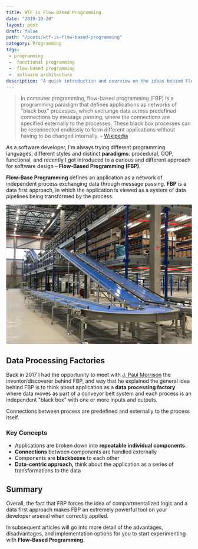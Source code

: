 ```yaml
---
title: WTF is Flow-Based Programming
date: "2019-10-20"
layout: post
draft: false
path: "/posts/wtf-is-flow-based-programming"
category: Programming
tags:
 - programming
 -  functional programming
 -  flow-based programming
 -  software architecture
description: "A quick introduction and overview on the ideas behind Flow-Based Programming"
---
```


> In computer programming, flow-based programming (FBP) is a programming paradigm that defines applications as networks of "black box" processes, which exchange data across predefined connections by message passing, where the connections are specified externally to the processes. These black box processes can be reconnected endlessly to form different applications without having to be changed internally. – [Wikipedia](https://en.wikipedia.org/wiki/Flow-based_programming)

<!--A quick introduction and overview on the ideas behind Flow-Based Programming-->
As a software developer, I'm always trying different programming languages, different styles and distinct **paradigms**: procedural, OOP, functional, and recently I got introduced to a curious and different approach for software design – **Flow-Based Programming (FBP).**

**Flow-Base Programming** defines an application as a network of independent process exchanging data through message passing. **FBP** is a data first approach, in which the application is viewed as a system of data pipelines being transformed by the process. 

![Data Processing Belt Line](./conveyer-belt.jpg)

## Data Processing Factories

Back in 2017 I had the opportunity to meet with [J. Paul Morrison](https://jpaulm.github.io/index.html) the inventor/discoverer behind FBP, and way that he explained the general idea behind FBP is to think about application as a **data processing factory** where data moves as part of a conveyor belt system and each process is an independent "black box" with one or more inputs and outputs. 

Connections between process are predefined and externally to the process itself.

### Key Concepts

- Applications are broken down into **repeatable individual components**.
- **Connections** between components are handled externally
- Components are **blackboxes** to each other
- **Data-centric approach,** think about the application as a series of transformations to the data

## Summary

Overall, the fact that FBP forces the idea of compartmentalized logic and a data first approach makes FBP an extremely powerful tool on your developer arsenal when correctly applied. 

In subsequent articles will go into more detail of the advantages, disadvantages, and implementation options for you to start experimenting with **Flow-Based Programming.**